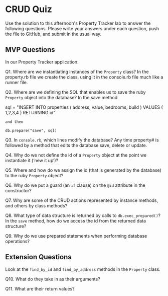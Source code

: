 # CRUD Quiz

Use the solution to this afternoon's Property Tracker lab to answer the following questions. Please write your answers under each question, push the file to GitHub, and submit in the usual way.

## MVP Questions

In our Property Tracker application:

Q1. Where are we instantiating instances of the `Property` class?
In the property.rb file we create the class, using it in the console.rb file much like a runner file.

Q2. Where are we defining the SQL that enables us to save the ruby `Property` object into the database?
In the save method

sql = "INSERT INTO properties
    (
      address,
      value,
      bedrooms,
      build
    )
    VALUES
    (
      $1,$2,$3,$4
    )
    RETURNING id"

    and then

    db.prepare("save", sql)

Q3. In `console.rb`, which lines modify the database?
Any time property# is followed by a method that edits the database save, delete or update.

Q4. Why do we not define the id of a `Property` object at the point we instantiate it (‘new it up’)?

Q5. Where and how do we assign the id (that is generated by the database) to the ruby `Property` object?

Q6. Why do we put a guard (an `if` clause) on the `@id` attribute in the constructor?

Q7. Why are some of the CRUD actions represented by instance methods, and others by class methods?

Q8. What type of data structure is returned by calls to `db.exec_prepared()`? In the `save` method, how do we access the id from the returned data structure?

Q9. Why do we use prepared statements when performing database operations?

## Extension Questions

Look at the `find_by_id` and `find_by_address` methods in the `Property` class.

Q10. What do they take in as their arguments?

Q11. What are their return values?
